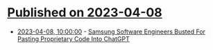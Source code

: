 # [Published on 2023-04-08](index.md)

* [2023-04-08, 10:00:00](https://developers.slashdot.org/story/23/04/08/0014222/samsung-software-engineers-busted-for-pasting-proprietary-code-into-chatgpt?utm_source=rss1.0mainlinkanon&utm_medium=feed) - [Samsung Software Engineers Busted For Pasting Proprietary Code Into ChatGPT](https://developers.slashdot.org/story/23/04/08/0014222/samsung-software-engineers-busted-for-pasting-proprietary-code-into-chatgpt?utm_source=rss1.0mainlinkanon&utm_medium=feed)
